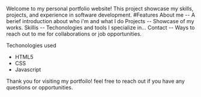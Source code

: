 Welcome to my personal portfolio website!
This project showcase my skills, projects, and experience in software development.
#Features
About me -- A berief introduction about who i'm and what I do 
Projects -- Showcase of my works.
Skillis --  Techonologies and tools I specialize in...
Contact --  Ways to reach out to me for collaborations or job opportunities.

Techonologies used
 - HTML5
 - CSS
 - Javascript

Thank you for visiting my portfoilo! feel free to reach out if you have any questions or opportunities.   
